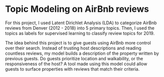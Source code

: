 # Topic Modeling on AirBnb reviews

For this project, I used Latent Dirichlet Analysis (LDA) to categorize AirBnb reviews from Denver (2012 - 2018) into 5 primary topics. Then, I used the topics as labels for supervised learning to classify review topics for 2019.

The idea behind this project is to give guests using AirBnb more control over their search. Instead of trusting host descriptions and reading countless reviews, my model builds a description of the property written by previous guests. Do guests prioritize location and walkability, or the responsiveness of the host? A tool made using this model could allow guests to surface properties with reviews that match their criteria.
